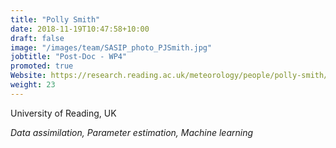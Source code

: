 ```yaml
---
title: "Polly Smith"
date: 2018-11-19T10:47:58+10:00
draft: false
image: "/images/team/SASIP_photo_PJSmith.jpg"
jobtitle: "Post-Doc - WP4"
promoted: true
Website: https://research.reading.ac.uk/meteorology/people/polly-smith/
weight: 23
---
```


University of Reading, UK

*Data assimilation, Parameter estimation, Machine learning*
